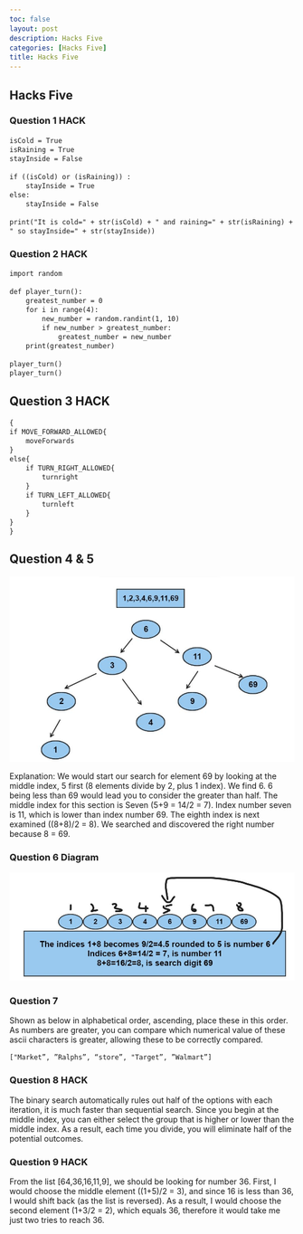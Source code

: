 ```yaml
---
toc: false
layout: post
description: Hacks Five
categories: [Hacks Five]
title: Hacks Five
---
```


## Hacks Five



### Question 1 HACK
```
isCold = True
isRaining = True
stayInside = False

if ((isCold) or (isRaining)) :
    stayInside = True
else:
    stayInside = False

print("It is cold=" + str(isCold) + " and raining=" + str(isRaining) + " so stayInside=" + str(stayInside))
```


### Question 2 HACK
```
import random

def player_turn():
    greatest_number = 0
    for i in range(4):
        new_number = random.randint(1, 10)
        if new_number > greatest_number:
            greatest_number = new_number
    print(greatest_number)

player_turn()
player_turn()
```
## Question 3 HACK

```
{
if MOVE_FORWARD_ALLOWED{
    moveForwards
}
else{
    if TURN_RIGHT_ALLOWED{
        turnright
    }
    if TURN_LEFT_ALLOWED{
        turnleft
    }
}
}
```

## Question 4 & 5

![hack5q4 Image](/images/hack5q4.jpg)

Explanation: We would start our search for element 69 by looking at the middle index, 5 first (8 elements divide by 2, plus 1 index). We find 6. 6 being less than 69 would lead you to consider the greater than half. The middle index for this section is Seven (5+9 = 14/2 = 7). Index number seven is 11, which is lower than index number 69. The eighth index is next examined ((8+8)/2 = 8). We searched and discovered the right number because 8 = 69.

### Question 6 Diagram

![hack5q6 Image](/images/hack5q6.jpg)

### Question 7

Shown as below in alphabetical order, ascending, place these in this order. As numbers are greater, you can compare which numerical value of these ascii characters is greater, allowing these to be correctly compared.

```
["Market”, ”Ralphs”, “store”, "Target”, ”Walmart”]
```

### Question 8 HACK
The binary search automatically rules out half of the options with each iteration, it is much faster than sequential search. Since you begin at the middle index, you can either select the group that is higher or lower than the middle index. As a result, each time you divide, you will eliminate half of the potential outcomes.

### Question 9 HACK
From the list [64,36,16,11,9], we  should be looking for number 36. First, I would choose the middle element ((1+5)/2 = 3), and since 16 is less than 36, I would shift back (as the list is reversed). As a result, I would choose the second element (1+3/2 = 2), which equals 36, therefore it would take me just two tries to reach 36.
